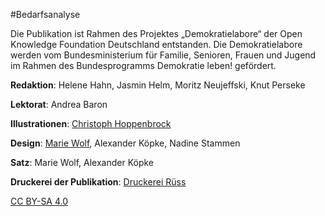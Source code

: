 #Bedarfsanalyse

Die Publikation ist Rahmen des Projektes „Demokratielabore“ der Open Knowledge Foundation Deutschland entstanden. Die 
Demokratielabore werden vom Bundesministerium für Familie, Senioren, Frauen und Jugend im Rahmen des Bundesprogramms 
Demokratie leben! gefördert. 

**Redaktion**: Helene Hahn, Jasmin Helm, Moritz Neujeffski, Knut Perseke

**Lektorat**: Andrea Baron

**Illustrationen**: [Christoph Hoppenbrock](http://bildbauer.de/)

**Design**: [Marie Wolf](http://thisisnoteden.com/), Alexander Köpke, Nadine Stammen

**Satz**: Marie Wolf, Alexander Köpke

**Druckerei der Publikation**: [Druckerei Rüss](http://www.druckerei-ruess.de/en)

[CC BY-SA 4.0](https://creativecommons.org/licenses/by-sa/4.0/deed.de)

